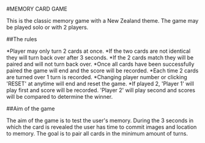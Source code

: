 #MEMORY CARD GAME

This is the classic memory game with a New Zealand theme.
The game may be played solo or with 2 players.

##The rules

*Player may only turn 2 cards at once.
*If the two cards are not identical they will turn back over after 3 seconds.
*If the 2 cards match they will be paired and will not turn back over.
*Once all cards have been successfully paired the game will end and the score will be recorded.
*Each time 2 cards are turned over 1 turn is recorded.
*Changing player number or clicking 'RESET' at anytime will end and reset the game.
*If played 2, 'Player 1' will play first and score will be recorded. 'Player 2' will play second and scores will be compared to determine the winner.

##Aim of the game

The aim of the game is to test the user's memory. During the 3 seconds in which the card is revealed the user has time to commit images and location to memory. The goal is to pair all cards in the minimum amount of turns.